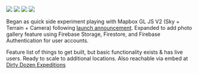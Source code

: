 [![](https://img.shields.io/badge/Mapbox-Tools-informational?style=for-the-badge&logo=mapbox&logoColor=f4f4f4&labelColor=000&color=6f6f6f)](https://www.mapbox.com)
[![](https://img.shields.io/badge/Webpack-Tools-informational?style=for-the-badge&logo=webpack&logoColor=393939&labelColor=8dd6f9&color=6f6f6f)](https://www.webpack.js.org)
[![](https://img.shields.io/badge/Firebase-Cloud-informational?style=for-the-badge&logo=firebase&logoColor=393939&labelColor=ffca28&color=6f6f6f)](https://firebase.google.com)
[![](https://img.shields.io/badge/Digital\%20Ocean-Cloud-informational?style=for-the-badge&logo=digitalocean&logoColor=f4f4f4&labelColor=0080ff&color=6f6f6f)](https://digitalocean.com)

Began as quick side experiment playing with Mapbox GL JS V2 (Sky + Terrain + Camera) following [launch announcement](https://www.mapbox.com/blog/mapbox-gl-js-v2-3d-maps-camera-api-sky-api-launch). Expanded to add photo gallery feature using Firebase Storage, Firestore, and Firebase Authentication for user accounts.

Feature list of things to get built, but basic functionality exists & has live users. Ready to scale to additional locations. Also reachable via embed at [Dirty Dozen Expeditions](https://thedirtydozenexpeditions.com/3d-map-of-truk-lagoon-dive-guide)
